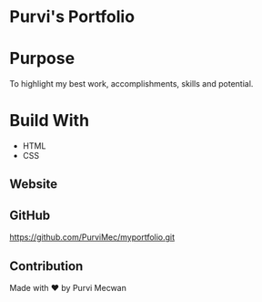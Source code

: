# Purvi's Portfolio

# Purpose
To highlight my best work, accomplishments, skills and potential.

# Build With
* HTML
* CSS

## Website

## GitHub
https://github.com/PurviMec/myportfolio.git

## Contribution
Made with ❤️ by Purvi Mecwan

